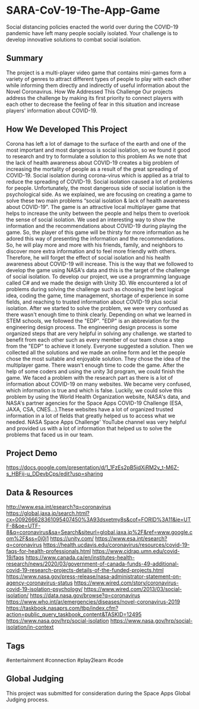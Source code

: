 # SARA-CoV-19-The-App-Game
Social distancing policies enacted the world over during the COVID-19 pandemic have left many people socially isolated. Your challenge is to develop innovative solutions to combat social isolation.
## Summary
The project is a multi-player video game that contains mini-games form a variety of genres to attract different types of people to play with each other while informing them directly and indirectly of useful information about the Novel Coronavirus.
How We Addressed This Challenge
Our projects address the challenge by making its first priority to connect players with each other to decrease the feeling of fear in this situation and increase players' information about COVID-19.

## How We Developed This Project
Corona has left a lot of damage to the surface of the earth and one of the most important and most dangerous is social isolation, so we found it good to research and try to formulate a solution to this problem As we note that the lack of health awareness about COVID-19 creates a big problem of increasing the mortality of people as a result of the great spreading of COVID-19. Social isolation during corona-virus which is applied as a trial to reduce the spreading of COVID-19. Social isolation caused a lot of problems for people. Unfortunately, the most dangerous side of social isolation is the psychological side. As we explained, we are focusing on creating a game to solve these two main problems “social isolation & lack of health awareness about COVID-19". The game is an attractive local multiplayer game that helps to increase the unity between the people and helps them to overlook the sense of social isolation. We used an interesting way to show the information and the recommendations about COVID-19 during playing the game. So, the player of this game will be thirsty for more information as he adored this way of presenting the information and the recommendations. So, he will play more and more with his friends, family, and neighbors to discover more extra information and to feel more friendly with others. Therefore, he will forget the effect of social isolation and his health awareness about COVID-19 will increase. This is the way that we followed to develop the game using NASA's data and this is the target of the challenge of social isolation. To develop our project, we use a programming language called C# and we made the design with Unity 3D. We encountered a lot of problems during solving the challenge such as choosing the best logical idea, coding the game, time management, shortage of experience in some fields, and reaching to trusted information about COVID-19 plus social isolation. After we started to solve the problem, we were very confused as there wasn't enough time to think clearly. Depending on what we learned in STEM schools, we followed the "EDP". "EDP" is an abbreviation for the engineering design process. The engineering design process is some organized steps that are very helpful in solving any challenge. we started to benefit from each other such as every member of our team chose a step from the "EDP" to achieve it lonely. Everyone suggested a solution. Then we collected all the solutions and we made an online form and let the people chose the most suitable and enjoyable solution. They chose the idea of the multiplayer game. There wasn't enough time to code the game. After the help of some coders and using the unity 3d program, we could finish the game. We faced a problem with the research part as there is a lot of information about COVID-19 on many websites. We became very confused, which information is true and which is false. Luckily, we could solve this problem by using the World Health Organization website, NASA's data, and NASA's partner agencies for the Space Apps COVID-19 Challenge (ESA, JAXA, CSA, CNES...).These websites have a lot of organized trusted information in a lot of fields that greatly helped us to access what we needed. NASA Space Apps Challenge' YouTube channel was very helpful and provided us with a lot of information that helped us to solve the problems that faced us in our team.

## Project Demo
https://docs.google.com/presentation/d/1_1FzEs2pB5jdXiRM2y_t-M6Z-s_HBFij-u_DDevbCps/edit?usp=sharing

## Data & Resources
http://www.esa.int/esearch?q=coronavirus
https://global.jaxa.jp/search.html?cx=009266628361095407450%3A93dsxetmy8s&cof=FORID%3A11&ie=UTF-8&oe=UTF-8&q=coronavirus&sa=Search&siteurl=global.jaxa.jp%2F&ref=www.google.com%2F&ss=0j0j1
https://unity.com/
https://www.esa.int/esearch?q=coronavirus
https://health.ucdavis.edu/coronavirus/resources/covid-19-faqs-for-health-professionals.html
https://www.cidrap.umn.edu/covid-19/faqs
https://www.canada.ca/en/institutes-health-research/news/2020/03/government-of-canada-funds-49-additional-covid-19-research-projects-details-of-the-funded-projects.html
https://www.nasa.gov/press-release/nasa-administrator-statement-on-agency-coronavirus-status
https://www.wired.com/story/coronavirus-covid-19-isolation-psychology/
https://www.wired.com/2013/03/social-isolation/
https://data.nasa.gov/browse?q=coronavirus
https://www.who.int/ar/emergencies/diseases/novel-coronavirus-2019
https://taskbook.nasaprs.com/tbp/index.cfm?action=public_query_taskbook_content&TASKID=12495
https://www.nasa.gov/hrp/social-isolation
https://www.nasa.gov/hrp/social-isolation/in-context

## Tags
#entertainment #connection #play2learn #code

## Global Judging
This project was submitted for consideration during the Space Apps Global Judging process.
